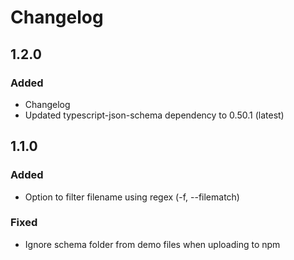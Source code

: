 # Changelog

## 1.2.0
### Added
- Changelog
- Updated typescript-json-schema dependency to 0.50.1 (latest)

## 1.1.0
### Added
- Option to filter filename using regex (-f, --filematch)

### Fixed
- Ignore schema folder from demo files when uploading to npm

